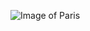 ![Image of Paris](https://static.amazon.jobs/locations/7/thumbnails/Paris_-_Thumbnail.jpg?1454183453)
